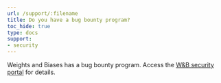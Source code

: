 ```yaml
---
url: /support/:filename
title: Do you have a bug bounty program?
toc_hide: true
type: docs
support:
- security
---
```

Weights and Biases has a bug bounty program. Access the [W&B security portal](https://security.wandb.ai/) for details.